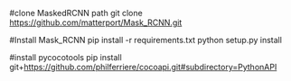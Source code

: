 #clone MaskedRCNN path
git clone https://github.com/matterport/Mask_RCNN.git

#Install Mask_RCNN
pip install -r requirements.txt
python setup.py install


#install pycocotools
pip install git+https://github.com/philferriere/cocoapi.git#subdirectory=PythonAPI


